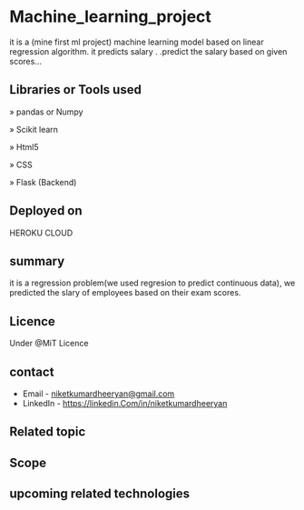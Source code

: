 # Machine_learning_project
it is  a (mine first ml project) machine learning model based on linear regression algorithm. it predicts salary .
.predict the salary based on given scores... 

## Libraries or Tools used
<p>&#187 pandas or Numpy</p>

<p>&#187 Scikit learn </p>

<p>&#187  Html5</p>

<p>&#187 CSS</p>

<p>&#187  Flask (Backend)</p>

## Deployed on
   HEROKU CLOUD

## summary
it is a regression problem(we used regresion to predict continuous data), we predicted the slary of employees based on their 
exam scores. 
## Licence
 Under @MiT Licence 

## contact 
 * Email - niketkumardheeryan@gmail.com
 * LinkedIn - https://linkedin.Com/in/niketkumardheeryan
## Related topic
## Scope 
## upcoming related technologies 
